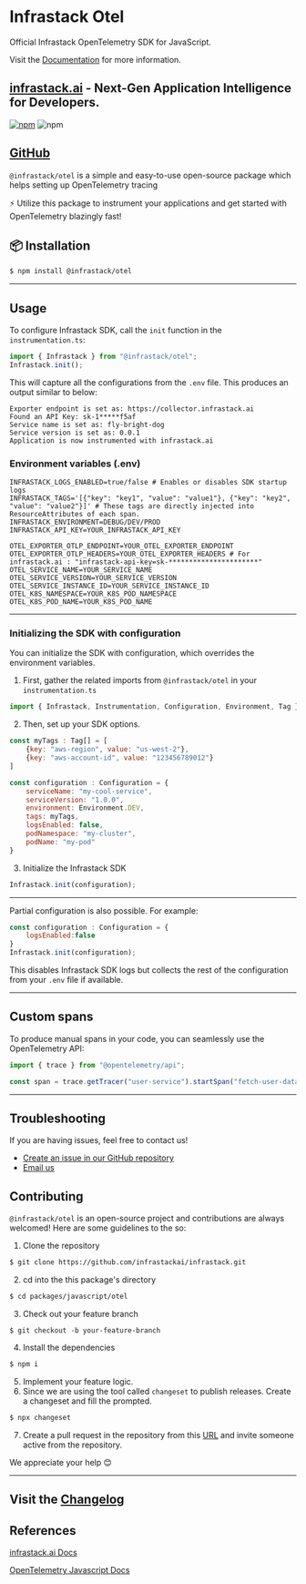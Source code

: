 # Infrastack Otel

Official Infrastack OpenTelemetry SDK for JavaScript. 

Visit the [Documentation](https://docs.infrastack.ai) for more information.

## [infrastack.ai](https://infrastack.ai) - Next-Gen Application Intelligence for Developers.

[![npm](https://img.shields.io/npm/v/@infrastack/otel.svg)](https://www.npmjs.com/package/@infrastack/otel) ![npm](https://img.shields.io/npm/dm/@infrastack/otel)


## [GitHub](https://github.com/infrastackai/infrastack/tree/main/packages/javascript/otel)


`@infrastack/otel` is a simple and easy-to-use open-source package which helps setting up OpenTelemetry tracing

⚡ Utilize this package to instrument your applications and get started with OpenTelemetry blazingly fast!

## 📦 Installation
```bash
$ npm install @infrastack/otel
```
---

## Usage
To configure Infrastack SDK, call the `init` function in the `instrumentation.ts`:

```javascript
import { Infrastack } from "@infrastack/otel";
Infrastack.init();
```

This will capture all the configurations from the `.env` file. This produces an output similar to below:
```
Exporter endpoint is set as: https://collector.infrastack.ai
Found an API Key: sk-1*****f5af
Service name is set as: fly-bright-dog
Service version is set as: 0.0.1
Application is now instrumented with infrastack.ai
```

### Environment variables (.env)

```properties
INFRASTACK_LOGS_ENABLED=true/false # Enables or disables SDK startup logs
INFRASTACK_TAGS='[{"key": "key1", "value": "value1"}, {"key": "key2", "value": "value2"}]' # These tags are directly injected into ResourceAttributes of each span.
INFRASTACK_ENVIRONMENT=DEBUG/DEV/PROD 
INFRASTACK_API_KEY=YOUR_INFRASTACK_API_KEY

OTEL_EXPORTER_OTLP_ENDPOINT=YOUR_OTEL_EXPORTER_ENDPOINT
OTEL_EXPORTER_OTLP_HEADERS=YOUR_OTEL_EXPORTER_HEADERS # For infrastack.ai : "infrastack-api-key=sk-**********************"
OTEL_SERVICE_NAME=YOUR_SERVICE_NAME
OTEL_SERVICE_VERSION=YOUR_SERVICE_VERSION
OTEL_SERVICE_INSTANCE_ID=YOUR_SERVICE_INSTANCE_ID
OTEL_K8S_NAMESPACE=YOUR_K8S_POD_NAMESPACE
OTEL_K8S_POD_NAME=YOUR_K8S_POD_NAME
```

---

### Initializing the SDK with configuration
You can initialize the SDK with configuration, which overrides the environment variables.

1. First, gather the related imports from `@infrastack/otel` in your `instrumentation.ts`

```javascript
import { Infrastack, Instrumentation, Configuration, Environment, Tag } from "@infrastack/otel";
```
2. Then, set up your SDK options. 

```javascript
const myTags : Tag[] = [
    {key: "aws-region", value: "us-west-2"},
    {key: "aws-account-id", value: "123456789012"}
]

const configuration : Configuration = {
    serviceName: "my-cool-service",
    serviceVersion: "1.0.0",
    environment: Environment.DEV,
    tags: myTags,
    logsEnabled: false,
    podNamespace: "my-cluster",
    podName: "my-pod"
}
```

3. Initialize the Infrastack SDK
```javascript
Infrastack.init(configuration);
```

---
Partial configuration is also possible. For example:

```javascript
const configuration : Configuration = {
    logsEnabled:false
}
Infrastack.init(configuration);
```
This disables Infrastack SDK logs but collects the rest of the configuration from your `.env` file if available.

---

## Custom spans 
To produce manual spans in your code, you can seamlessly use the OpenTelemetry API:

```javascript
import { trace } from "@opentelemetry/api";

const span = trace.getTracer("user-service").startSpan("fetch-user-data");
```

---

## Troubleshooting
If you are having issues, feel free to contact us!
- [Create an issue in our GitHub repository](https://github.com/infrastackai/infrastack/issues)
- [Email us](mailto:ferhat@infrastack.ai)

## Contributing
`@infrastack/otel` is an open-source project and contributions are always welcomed! Here are some guidelines to the so:

1. Clone the repository

```bash
$ git clone https://github.com/infrastackai/infrastack.git
```
2. cd into the this package's directory

```bash
$ cd packages/javascript/otel
```

3. Check out your feature branch

```
$ git checkout -b your-feature-branch
```
4. Install the dependencies

```bash
$ npm i
```
5. Implement your feature logic.
6. Since we are using the tool called `changeset` to publish releases. Create a changeset and fill the prompted.

```bash
$ npx changeset
```
7. Create a pull request in the repository from this [URL](https://github.com/infrastackai/infrastack/pulls) and invite someone active from the repository. 

We appreciate your help 😊

---

## Visit the [Changelog](https://github.com/infrastackai/infrastack/blob/main/packages/javascript/otel/CHANGELOG.md)

## References
[infrastack.ai Docs](https://docs.infrastack.ai)

[OpenTelemetry Javascript Docs](https://opentelemetry.io/docs/languages/js/)
